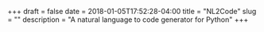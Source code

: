 +++ 
draft = false
date = 2018-01-05T17:52:28-04:00
title = "NL2Code"
slug = "" 
description = "A natural language to code generator for Python"
+++
